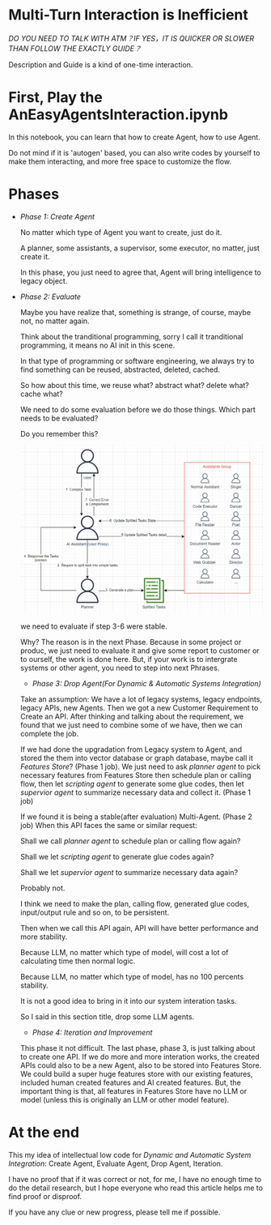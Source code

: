 # Multi-Turn Interaction is Inefficient

*DO YOU NEED TO TALK WITH ATM？IF YES，IT IS QUICKER OR SLOWER THAN FOLLOW THE EXACTLY GUIDE？*

Description and Guide is a kind of one-time interaction.

# First, Play the AnEasyAgentsInteraction.ipynb

In this notebook, you can learn that how to create Agent, how to use Agent. 

Do not mind if it is 'autogen' based, you can also write codes by yourself to make them interacting, and more free space to customize the flow. 

# Phases

- *Phase 1: Create Agent*

  No matter which type of Agent you want to create, just do it.
  
  A planner, some assistants, a supervisor, some executor, no matter, just create it.

  In this phase, you just need to agree that, Agent will bring intelligence to legacy object.

- *Phase 2: Evaluate*

  Maybe you have realize that, something is strange, of course, maybe not, no matter again.

  Think about the tranditional programming, sorry I call it tranditional programming, it means no AI init in this scene.

  In that type of programming or software engineering, we always try to find something can be reused, abstracted, deleted, cached.

  So how about this time, we reuse what? abstract what? delete what? cache what?

  We need to do some evaluation before we do those things. Which part needs to be evaluated?

  Do you remember this?

  <img src="img.png" width="500">

  we need to evaluate if step 3-6 were stable.

  Why? The reason is in the next Phase. Because in some project or produc, we just need to evaluate it and give some report to customer or to ourself, the work is done here. But, if your work is to intergrate systems or other agent, you need to step into next Phrases.

  - *Phase 3: Drop Agent(For Dynamic & Automatic Systems Integration)*

  Take an assumption: We have a lot of legacy systems, legacy endpoints, legacy APIs, new Agents. Then we got a new Customer Requirement to Create an API. After thinking and talking about the requirement, we found that we just need to combine some of we have, then we can complete the job.
  
  If we had done the upgradation from Legacy system to Agent, and stored the them into vector database or graph database, maybe call it *Features Store*? (Phase 1 job). We just need to ask *planner agent* to pick necessary features from Features Store then schedule plan or calling flow, then let *scripting agent* to generate some glue codes, then let *supervior agent* to summarize necessary data and collect it. (Phase 1 job)
  
  If we found it is being a stable(after evaluation) Multi-Agent. (Phase 2 job) When this API faces the same or similar request:

  Shall we call *planner agent* to schedule plan or calling flow again?

  Shall we let *scripting agent* to generate glue codes again?

  Shall we let *supervior agent* to summarize necessary data again?

  Probably not.

  I think we need to make the plan, calling flow, generated glue codes, input/output rule and so on, to be persistent.

  Then when we call this API again, API will have better performance and more stability.

  Because LLM, no matter which type of model, will cost a lot of calculating time then normal logic.
  
  Because LLM, no matter which type of model, has no 100 percents stability.

  It is not a good idea to bring in it into our system interation tasks.
  
  So I said in this section title, drop some LLM agents.

  - *Phase 4: Iteration and Improvement*
 
  This phase it not difficult. The last phase, phase 3, is just talking about to create one API. If we do more and more interation works, the created APIs could also to be a new Agent, also to be stored into Features Store. We could build a super huge features store with our existing features, included human created features and AI created features. But, the important thing is that, all features in Features Store have no LLM or model (unless this is originally an LLM or other model feature).


# At the end

  This my idea of intellectual low code for *Dynamic and Automatic System Integration*: Create Agent, Evaluate Agent, Drop Agent, Iteration.
  
  I have no proof that if it was correct or not, for me, I have no enough time to do the detail research, but I hope everyone who read this article helps me to find proof or disproof.

  If you have any clue or new progress, please tell me if possible.


